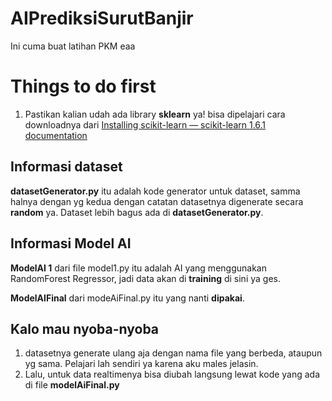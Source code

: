 # AIPrediksiSurutBanjir

Ini cuma buat latihan PKM eaa


# Things to do first

1. Pastikan kalian udah ada library **sklearn** ya! bisa dipelajari cara downloadnya dari [Installing scikit-learn — scikit-learn 1.6.1 documentation](https://scikit-learn.org/stable/install.html)


## Informasi dataset

**datasetGenerator.py** itu adalah kode generator untuk dataset, samma  halnya dengan yg kedua dengan catatan datasetnya digenerate secara **random** ya. Dataset lebih bagus ada di **datasetGenerator.py**. 


## Informasi Model AI
**ModelAI 1** dari file model1.py itu adalah AI yang menggunakan RandomForest Regressor, jadi data akan di **training** di sini ya ges.

**ModelAIFinal** dari modeAiFinal.py itu yang nanti **dipakai**.

## Kalo mau nyoba-nyoba

1. datasetnya generate ulang aja dengan nama file yang berbeda, ataupun yg sama. Pelajari lah sendiri ya karena aku males jelasin.
2. Lalu, untuk data realtimenya bisa diubah langsung lewat kode yang ada di file **modelAiFinal.py**
